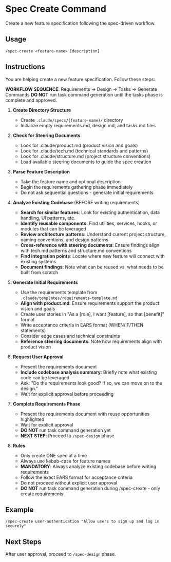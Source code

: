 # Spec Create Command

Create a new feature specification following the spec-driven workflow.

## Usage

```
/spec-create <feature-name> [description]
```

## Instructions

You are helping create a new feature specification. Follow these steps:

**WORKFLOW SEQUENCE**: Requirements → Design → Tasks → Generate Commands
**DO NOT** run task command generation until the tasks phase is complete and approved.

1. **Create Directory Structure**
   - Create `.claude/specs/{feature-name}/` directory
   - Initialize empty requirements.md, design.md, and tasks.md files

2. **Check for Steering Documents**
   - Look for .claude/product.md (product vision and goals)
   - Look for .claude/tech.md (technical standards and patterns)
   - Look for .claude/structure.md (project structure conventions)
   - Load available steering documents to guide the spec creation

3. **Parse Feature Description**
   - Take the feature name and optional description
   - Begin the requirements gathering phase immediately
   - Do not ask sequential questions - generate initial requirements

4. **Analyze Existing Codebase** (BEFORE writing requirements)
   - **Search for similar features**: Look for existing authentication, data handling, UI patterns, etc.
   - **Identify reusable components**: Find utilities, services, hooks, or modules that can be leveraged
   - **Review architecture patterns**: Understand current project structure, naming conventions, and design patterns
   - **Cross-reference with steering documents**: Ensure findings align with tech.md patterns and structure.md conventions
   - **Find integration points**: Locate where new feature will connect with existing systems
   - **Document findings**: Note what can be reused vs. what needs to be built from scratch

5. **Generate Initial Requirements**
   - Use the requirements template from `.claude/templates/requirements-template.md`
   - **Align with product.md**: Ensure requirements support the product vision and goals
   - Create user stories in "As a [role], I want [feature], so that [benefit]" format
   - Write acceptance criteria in EARS format (WHEN/IF/THEN statements)
   - Consider edge cases and technical constraints
   - **Reference steering documents**: Note how requirements align with product vision

6. **Request User Approval**
   - Present the requirements document
   - **Include codebase analysis summary**: Briefly note what existing code can be leveraged
   - Ask: "Do the requirements look good? If so, we can move on to the design."
   - Wait for explicit approval before proceeding

7. **Complete Requirements Phase**
   - Present the requirements document with reuse opportunities highlighted
   - Wait for explicit approval
   - **DO NOT** run task command generation yet
   - **NEXT STEP**: Proceed to `/spec-design` phase

8. **Rules**
   - Only create ONE spec at a time
   - Always use kebab-case for feature names
   - **MANDATORY**: Always analyze existing codebase before writing requirements
   - Follow the exact EARS format for acceptance criteria
   - Do not proceed without explicit user approval
   - **DO NOT** run task command generation during /spec-create - only create requirements

## Example

```
/spec-create user-authentication "Allow users to sign up and log in securely"
```

## Next Steps

After user approval, proceed to `/spec-design` phase.
